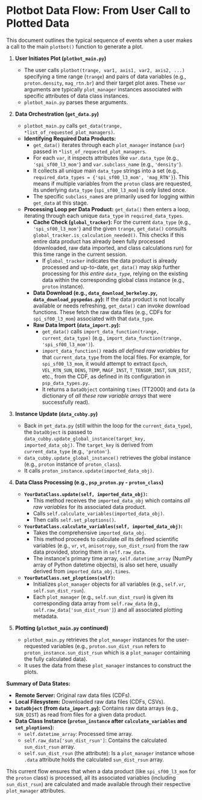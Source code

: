 # Plotbot Data Flow: From User Call to Plotted Data

This document outlines the typical sequence of events when a user makes a call to the main `plotbot()` function to generate a plot.

1.  **User Initiates Plot (`plotbot_main.py`)**
    *   The user calls `plotbot(trange, var1, axis1, var2, axis2, ...)` specifying a time range (`trange`) and pairs of data variables (e.g., `proton.density`, `mag_rtn.br`) and their target plot axes. These `var` arguments are typically `plot_manager` instances associated with specific attributes of data class instances.
    *   `plotbot_main.py` parses these arguments.

2.  **Data Orchestration (`get_data.py`)**
    *   `plotbot_main.py` calls `get_data(trange, *list_of_requested_plot_managers)`.
    *   **Identifying Required Data Products:**
        *   `get_data()` iterates through each `plot_manager` instance (`var`) passed in `*list_of_requested_plot_managers`.
        *   For each `var`, it inspects attributes like `var.data_type` (e.g., `'spi_sf00_l3_mom'`) and `var.subclass_name` (e.g., `'density'`).
        *   It collects all unique main `data_type` strings into a set (e.g., `required_data_types = {'spi_sf00_l3_mom', 'mag_RTN'}`). This means if multiple variables from the `proton` class are requested, its underlying `data_type` (`spi_sf00_l3_mom`) is only listed once.
        *   The specific `subclass_name`s are primarily used for logging within `get_data` at this stage.
    *   **Processing Loop per Data Product:** `get_data()` then enters a loop, iterating through each unique `data_type` in `required_data_types`.
        *   **Cache Check (`global_tracker`):** For the current `data_type` (e.g., `'spi_sf00_l3_mom'`) and the given `trange`, `get_data()` consults `global_tracker.is_calculation_needed()`. This checks if this entire data product has already been fully processed (downloaded, raw data imported, and class calculations run) for this time range in the current session.
            *   If `global_tracker` indicates the data product is already processed and up-to-date, `get_data()` may skip further processing for *this entire `data_type`*, relying on the existing data within the corresponding global class instance (e.g., `proton` instance).
        *   **Data Download (e.g., `data_download_berkeley.py`, `data_download_pyspedas.py`):** If the data product is not locally available or needs refreshing, `get_data()` can invoke download functions. These fetch the raw data files (e.g., CDFs for `spi_sf00_l3_mom`) associated with that `data_type`.
        *   **Raw Data Import (`data_import.py`):**
            *   `get_data()` calls `import_data_function(trange, current_data_type)` (e.g., `import_data_function(trange, 'spi_sf00_l3_mom')`).
            *   `import_data_function()` reads *all defined raw variables* for that `current_data_type` from the local files. For example, for `spi_sf00_l3_mom`, it would attempt to extract `Epoch`, `VEL_RTN_SUN`, `DENS`, `TEMP`, `MAGF_INST`, `T_TENSOR_INST`, `SUN_DIST`, etc., from the CDF, as defined in its configuration in `psp_data_types.py`.
            *   It returns a `DataObject` containing `times` (TT2000) and `data` (a dictionary of *all these raw variable arrays* that were successfully read).

3.  **Instance Update (`data_cubby.py`)**
    *   Back in `get_data.py` (still within the loop for the `current_data_type`), the `DataObject` is passed to `data_cubby.update_global_instance(target_key, imported_data_obj)`. The `target_key` is derived from `current_data_type` (e.g., `'proton'`).
    *   `data_cubby.update_global_instance()` retrieves the global instance (e.g., `proton` instance of `proton_class`).
    *   It calls `proton_instance.update(imported_data_obj)`.

4.  **Data Class Processing (e.g., `psp_proton.py` - `proton_class`)**
    *   **`YourDataClass.update(self, imported_data_obj)`:**
        *   This method receives the `imported_data_obj` which contains *all raw variables* for its associated data product.
        *   Calls `self.calculate_variables(imported_data_obj)`.
        *   Then calls `self.set_ploptions()`.
    *   **`YourDataClass.calculate_variables(self, imported_data_obj)`:**
        *   Takes the comprehensive `imported_data_obj`.
        *   This method proceeds to calculate *all* its defined scientific variables (e.g., `vr`, `vt`, `anisotropy`, `sun_dist_rsun`) from the raw data provided, storing them in `self.raw_data`.
        *   The instance's primary time array, `self.datetime_array` (NumPy array of Python datetime objects), is also set here, usually derived from `imported_data_obj.times`.
    *   **`YourDataClass.set_ploptions(self)`:**
        *   Initializes `plot_manager` objects for all variables (e.g., `self.vr`, `self.sun_dist_rsun`).
        *   Each `plot_manager` (e.g., `self.sun_dist_rsun`) is given its corresponding data array from `self.raw_data` (e.g., `self.raw_data['sun_dist_rsun']`) and all associated plotting metadata.

5.  **Plotting (`plotbot_main.py` continued)**
    *   `plotbot_main.py` retrieves the `plot_manager` instances for the user-requested variables (e.g., `proton.sun_dist_rsun` refers to `proton_instance.sun_dist_rsun` which is a `plot_manager` containing the fully calculated data).
    *   It uses the data from these `plot_manager` instances to construct the plots.

**Summary of Data States:**

*   **Remote Server:** Original raw data files (CDFs).
*   **Local Filesystem:** Downloaded raw data files (CDFs, CSVs).
*   **`DataObject` (from `data_import.py`):** Contains raw data arrays (e.g., `SUN_DIST`) as read from files for a given data product.
*   **Data Class Instance (`proton_instance` after `calculate_variables` and `set_ploptions`):**
    *   `self.datetime_array`: Processed time array.
    *   `self.raw_data['sun_dist_rsun']`: Contains the calculated `sun_dist_rsun` array.
    *   `self.sun_dist_rsun` (the attribute): Is a `plot_manager` instance whose `.data` attribute holds the calculated `sun_dist_rsun` array.

This current flow ensures that when a data product (like `spi_sf00_l3_mom` for the `proton` class) is processed, all its associated variables (including `sun_dist_rsun`) are calculated and made available through their respective `plot_manager` attributes. 